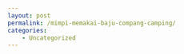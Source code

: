 ```yaml
---
layout: post
permalink: /mimpi-memakai-baju-compang-camping/
categories:
    - Uncategorized
---
```


